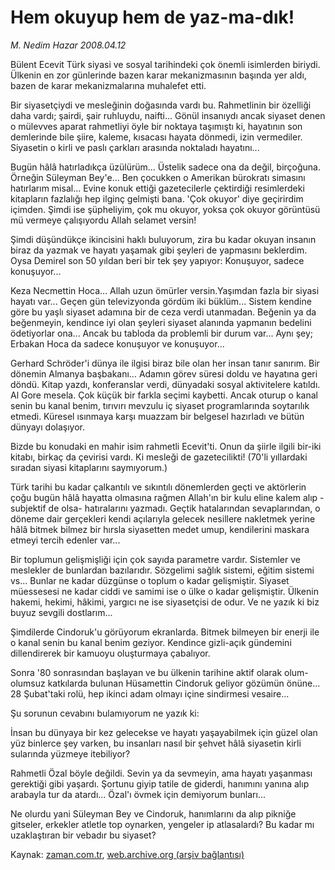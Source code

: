 # Hem okuyup hem de yaz-ma-dık!

*M. Nedim Hazar 2008.04.12*

<tr><td class="metin" colspan="2" style="padding-top: 20px; padding-left: 5px; padding-right: 10px;">Bülent Ecevit Türk siyasi ve sosyal tarihindeki çok önemli isimlerden biriydi. Ülkenin en zor günlerinde bazen karar mekanizmasının başında yer aldı, bazen de karar mekanizmalarına muhalefet etti.</td></tr><tr><td class="metin" colspan="2" style="padding-top: 20px; padding-left: 5px; padding-right: 10px;"><p> Bir siyasetçiydi ve mesleğinin doğasında vardı bu. Rahmetlinin bir özelliği daha vardı; şairdi, şair ruhluydu, naifti... Gönül insanıydı ancak siyaset denen o mülevves aparat rahmetliyi öyle bir noktaya taşımıştı ki, hayatının son demlerinde bile şiire, kaleme, kısacası hayata dönmedi, izin vermediler. Siyasetin o kirli ve paslı çarkları arasında noktaladı hayatını...
<p> Bugün hâlâ hatırladıkça üzülürüm... Üstelik sadece ona da değil, birçoğuna. Örneğin Süleyman Bey'e... Ben çocukken o Amerikan bürokratı simasını hatırlarım misal... Evine konuk ettiği gazetecilerle çektirdiği resimlerdeki kitapların fazlalığı hep ilginç gelmişti bana. 'Çok okuyor' diye geçirirdim içimden. Şimdi ise şüpheliyim, çok mu okuyor, yoksa çok okuyor görüntüsü mü vermeye çalışıyordu Allah selamet versin!
<p> Şimdi düşündükçe ikincisini haklı buluyorum, zira bu kadar okuyan insanın biraz da yazmak ve hayatı yaşamak gibi şeyleri de yapmasını beklerdim. Oysa Demirel son 50 yıldan beri bir tek şey yapıyor: Konuşuyor, sadece konuşuyor... 
<p> Keza Necmettin Hoca... Allah uzun ömürler versin.Yaşımdan fazla bir siyasi hayatı var... Geçen gün televizyonda gördüm iki büklüm... Sistem kendine göre bu yaşlı siyaset adamına bir de ceza verdi utanmadan. Beğenin ya da beğenmeyin, kendince iyi olan şeyleri siyaset alanında yapmanın bedelini ödetiyorlar ona... Ancak bu tabloda da problemli bir durum var... Aynı şey; Erbakan Hoca da sadece konuşuyor ve konuşuyor... 
<p> Gerhard Schröder'i dünya ile ilgisi biraz bile olan her insan tanır sanırım. Bir dönemin Almanya başbakanı... Adamın görev süresi doldu ve hayatına geri döndü. Kitap yazdı, konferanslar verdi, dünyadaki sosyal aktivitelere katıldı. Al Gore mesela. Çok küçük bir farkla seçimi kaybetti. Ancak oturup o kanal senin bu kanal benim, tırıvırı mevzulu iç siyaset programlarında soytarılık etmedi. Küresel ısınmaya karşı muazzam bir belgesel hazırladı ve bütün dünyayı dolaşıyor.
<p> Bizde bu konudaki en mahir isim rahmetli Ecevit'ti. Onun da şiirle ilgili bir-iki kitabı, birkaç da çevirisi vardı. Ki mesleği de gazetecilikti! (70'li yıllardaki sıradan siyasi kitaplarını saymıyorum.) 
<p> Türk tarihi bu kadar çalkantılı ve sıkıntılı dönemlerden geçti ve aktörlerin çoğu bugün hâlâ hayatta olmasına rağmen Allah'ın bir kulu eline kalem alıp -subjektif de olsa- hatıralarını yazmadı. Geçtik hatalarından sevaplarından, o döneme dair gerçekleri kendi açılarıyla gelecek nesillere nakletmek yerine hâlâ bitmek bilmez bir hırsla siyasetten medet umup, kendilerini maskara etmeyi tercih edenler var...
<p> Bir toplumun gelişmişliği için çok sayıda parametre vardır. Sistemler ve meslekler de bunlardan bazılarıdır. Sözgelimi sağlık sistemi, eğitim sistemi vs... Bunlar ne kadar düzgünse o toplum o kadar gelişmiştir. Siyaset müessesesi ne kadar ciddi ve samimi ise o ülke o kadar gelişmiştir. Ülkenin hakemi, hekimi, hâkimi, yargıcı ne ise siyasetçisi de odur. Ve ne yazık ki biz buyuz sevgili dostlarım...
<p> Şimdilerde Cindoruk'u görüyorum ekranlarda. Bitmek bilmeyen bir enerji ile o kanal senin bu kanal benim geziyor. Kendince gizli-açık gündemini dillendirerek bir kamuoyu oluşturmaya çabalıyor. 
<p> Sonra '80 sonrasından başlayan ve bu ülkenin tarihine aktif olarak olum-olumsuz katkılarda bulunan Hüsamettin Cindoruk geliyor gözümün önüne... 28 Şubat'taki rolü, hep ikinci adam olmayı içine sindirmesi vesaire...
<p> Şu sorunun cevabını bulamıyorum ne yazık ki: 
<p> İnsan bu dünyaya bir kez gelecekse ve hayatı yaşayabilmek için güzel olan yüz binlerce şey varken, bu insanları nasıl bir şehvet hâlâ siyasetin kirli sularında yüzmeye itebiliyor?
<p> Rahmetli Özal böyle değildi. Sevin ya da sevmeyin, ama hayatı yaşanması gerektiği gibi yaşardı. Şortunu giyip tatile de giderdi, hanımını yanına alıp arabayla tur da atardı... Özal'ı övmek için demiyorum bunları... 
<p> Ne olurdu yani Süleyman Bey ve Cindoruk, hanımlarını da alıp pikniğe gitseler, erkekler atletle top oynarken, yengeler ip atlasalardı? Bu kadar mı uzaklaştıran bir vebadır bu siyaset?<br/></p></p></p></p></p></p></p></p></p></p></p></p></p></p></td></tr>

Kaynak: [zaman.com.tr](http://zaman.com.tr/yazar.do?yazino=676181), [web.archive.org (arşiv bağlantısı)](http://web.archive.org/web/20080612055548/http://www.zaman.com.tr:80/yazar.do?yazino=676181)
